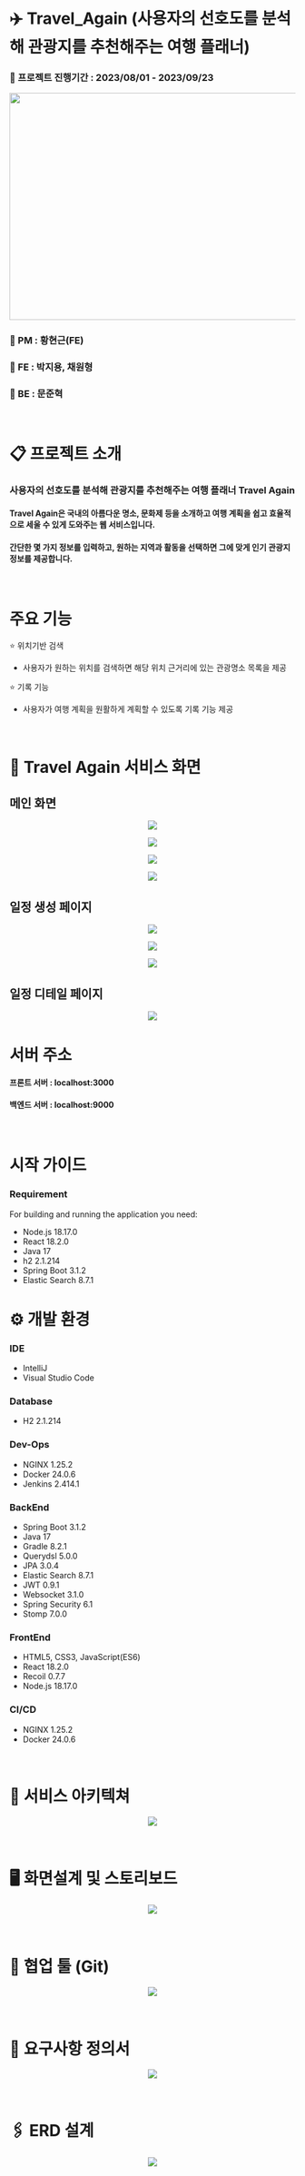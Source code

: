 # ✈️ Travel_Again (사용자의 선호도를 분석해 관광지를 추천해주는 여행 플래너)
### 📆 프로젝트 진행기간 : 2023/08/01 - 2023/09/23
<p align="center"><img src="https://github.com/jim8024/travel_again/assets/114633829/c4e66875-1eab-46ae-85b6-1e6f7bf0101f" width="850" height="400"/></p>

### 🧐 PM : 황현근(FE)
### 🙂 FE : 박지용, 채원형
### 🤨 BE : 문준혁
<br/>

# 📋 프로젝트 소개
### 사용자의 선호도를 분석해 관광지를 추천해주는 여행 플래너 Travel Again
#### Travel Again은 국내의 아름다운 명소, 문화제 등을 소개하고 여행 계획을 쉽고 효율적으로 세울 수 있게 도와주는 웹 서비스입니다. 
#### 간단한 몇 가지 정보를 입력하고, 원하는 지역과 활동을 선택하면 그에 맞게 인기 관광지 정보를 제공합니다.
<br/>

# 주요 기능
⭐ 위치기반 검색
- 사용자가 원하는 위치를 검색하면 해당 위치 근거리에 있는 관광명소 목록을 제공

⭐ 기록 기능
- 사용자가 여행 계획을 원활하게 계획할 수 있도록 기록 기능 제공
<br/>

# 🔬 Travel Again 서비스 화면
## 메인 화면
<p align="center"><img src="https://github.com/jim8024/travel_again/assets/114633829/204a9626-9f14-40bd-998a-62c3b1de15fd"/></p>
<p align="center"><img src="https://github.com/jim8024/travel_again/assets/114633829/4c3469a0-2d2b-4443-a5af-442d46414a70"/></p>
<p align="center"><img src="https://github.com/jim8024/travel_again/assets/114633829/54bc3a51-f9a8-4656-bffa-c2ce45ffca75"/></p>
<p align="center"><img src="https://github.com/jim8024/travel_again/assets/114633829/ee816c1f-dd63-49df-8ad0-96fdbdaff228"/></p>

## 일정 생성 페이지
<p align="center"><img src="https://github.com/jim8024/travel_again/assets/114633829/d1127e6c-d267-44b9-ad6f-ae0bd07785a6"/></p>
<p align="center"><img src="https://github.com/jim8024/travel_again/assets/114633829/b807b279-5959-4eea-97ea-add40ecf1e2e"/></p>
<p align="center"><img src="https://github.com/jim8024/travel_again/assets/114633829/884d2533-4bad-4667-a287-ed45208f8282"/></p>

## 일정 디테일 페이지
<p align="center"><img src="https://github.com/jim8024/travel_again/assets/114633829/ebf878fe-ea95-432e-87e0-474076f3c629"/></p>


# 서버 주소
#### 프론트 서버 : localhost:3000
#### 백엔드 서버 : localhost:9000
<br/>

# 시작 가이드
### Requirement
For building and running the application you need:
- Node.js 18.17.0
- React 18.2.0
- Java 17
- h2 2.1.214
- Spring Boot 3.1.2
- Elastic Search 8.7.1

# ⚙️ 개발 환경
### IDE
- IntelliJ 
- Visual Studio Code 

### Database
- H2 2.1.214

### Dev-Ops
- NGINX 1.25.2
- Docker 24.0.6
- Jenkins 2.414.1

### BackEnd
- Spring Boot 3.1.2
- Java 17
- Gradle 8.2.1
- Querydsl 5.0.0
- JPA 3.0.4
- Elastic Search 8.7.1
- JWT 0.9.1
- Websocket 3.1.0
- Spring Security 6.1
- Stomp 7.0.0

### FrontEnd
- HTML5, CSS3, JavaScript(ES6)
- React 18.2.0
- Recoil 0.7.7
- Node.js 18.17.0

### CI/CD
- NGINX 1.25.2
- Docker 24.0.6

<br/>

# 📝 서비스 아키텍쳐
<p align="center"><img src="https://github.com/jim8024/travel_again/assets/114633829/e5ba7d22-db70-47c9-992e-5a3c9a39989d"/></p>
<br/>

# 🖥️ 화면설계 및 스토리보드
<p align="center"><img src="https://github.com/jim8024/travel_again/assets/114633829/6477534a-312b-4570-aa52-7b2277dd7247"/></p>
<br/>

# 🤝 협업 툴 (Git)
<p align="center"><img src="https://github.com/jim8024/travel_again/assets/114633829/75b06060-36b9-43a1-99d4-6650eeeab653"/></p>
<br/>

# 🧐 요구사항 정의서
<p align="center"><img src="https://github.com/jim8024/travel_again/assets/114633829/b522271d-0ac4-4dc8-bd5d-922cd339fdd8"/></p>
<br/>

# 🖇️ ERD 설계
<p align="center"><img src="https://github.com/jim8024/travel_again/assets/114633829/35030bfd-519a-4d8e-ae82-ea4080c69a81"/></p>
